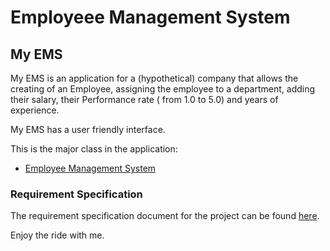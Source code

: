 # Employeee Management System

## My EMS
My EMS is an application for a (hypothetical) company that allows the creating of an Employee, assigning the employee to a department, adding their salary, their Performance rate ( from 1.0 to 5.0) and years of experience. 

My EMS has a user friendly interface.

This is the major class in the application:
- [Employee Management System](https://github.com/Kwameoduro/MyEMS/blob/main/ui/EmployeeManagementApp.java)

### Requirement Specification
The requirement specification document for the project can be found [here](https://github.com/Kwameoduro/MyEMS/blob/main/Requirements_Specification_My_EMS.pdf).

Enjoy the ride with me.

